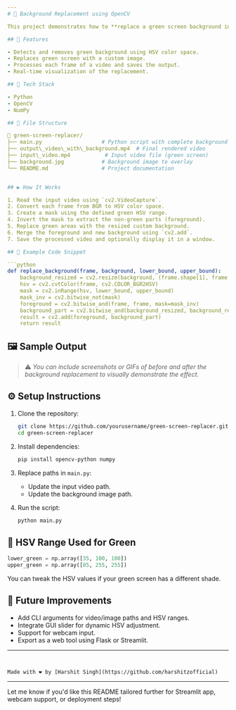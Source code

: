 ```yaml
---
# 🎥 Background Replacement using OpenCV

This project demonstrates how to **replace a green screen background in a video** with a custom image using OpenCV and Python. It's a practical computer vision project that showcases the power of **color masking and blending** techniques in real-time video processing.

## 📌 Features

- Detects and removes green background using HSV color space.
- Replaces green screen with a custom image.
- Processes each frame of a video and saves the output.
- Real-time visualization of the replacement.

## 🧠 Tech Stack

- Python
- OpenCV
- NumPy

## 📁 File Structure

📂 green-screen-replacer/
├── main.py                   # Python script with complete background replacement logic
├── output\_video\_with\_background.mp4  # Final rendered video
├── input\_video.mp4           # Input video file (green screen)
├── background.jpg            # Background image to overlay
└── README.md                 # Project documentation


## ▶️ How It Works

1. Read the input video using `cv2.VideoCapture`.
2. Convert each frame from BGR to HSV color space.
3. Create a mask using the defined green HSV range.
4. Invert the mask to extract the non-green parts (foreground).
5. Replace green areas with the resized custom background.
6. Merge the foreground and new background using `cv2.add`.
7. Save the processed video and optionally display it in a window.

## 🧪 Example Code Snippet

```python
def replace_background(frame, background, lower_bound, upper_bound):
    background_resized = cv2.resize(background, (frame.shape[1], frame.shape[0]))
    hsv = cv2.cvtColor(frame, cv2.COLOR_BGR2HSV)
    mask = cv2.inRange(hsv, lower_bound, upper_bound)
    mask_inv = cv2.bitwise_not(mask)
    foreground = cv2.bitwise_and(frame, frame, mask=mask_inv)
    background_part = cv2.bitwise_and(background_resized, background_resized, mask=mask)
    result = cv2.add(foreground, background_part)
    return result
````

## 🖼️ Sample Output

> ⚠️ *You can include screenshots or GIFs of before and after the background replacement to visually demonstrate the effect.*

## ⚙️ Setup Instructions

1. Clone the repository:

   ```bash
   git clone https://github.com/yourusername/green-screen-replacer.git
   cd green-screen-replacer
   ```

2. Install dependencies:

   ```bash
   pip install opencv-python numpy
   ```

3. Replace paths in `main.py`:

   * Update the input video path.
   * Update the background image path.

4. Run the script:

   ```bash
   python main.py
   ```

## 🎯 HSV Range Used for Green

```python
lower_green = np.array([35, 100, 100])
upper_green = np.array([85, 255, 255])
```

You can tweak the HSV values if your green screen has a different shade.

## 🚀 Future Improvements

* Add CLI arguments for video/image paths and HSV ranges.
* Integrate GUI slider for dynamic HSV adjustment.
* Support for webcam input.
* Export as a web tool using Flask or Streamlit.

---
```


Made with ❤️ by [Harshit Singh](https://github.com/harshitzofficial)

```

---

Let me know if you'd like this README tailored further for Streamlit app, webcam support, or deployment steps!
```
